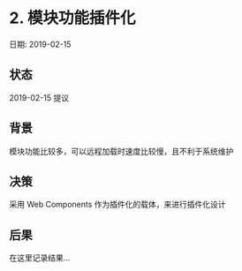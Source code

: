 # 2. 模块功能插件化

日期: 2019-02-15

## 状态

2019-02-15 提议

## 背景

模块功能比较多，可以远程加载时速度比较慢，且不利于系统维护

## 决策

采用 Web Components 作为插件化的载体，来进行插件化设计

## 后果

在这里记录结果...
